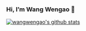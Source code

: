 ### Hi, I’m Wang Wengao 👋


[![wangwengao's github stats](https://github-readme-stats.vercel.app/api?username=wangwengao)](https://github.com/anuraghazra/github-readme-stats)

